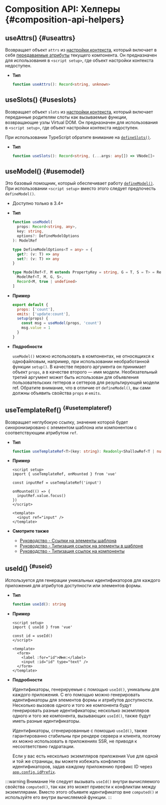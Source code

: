 # Composition API: Хелперы {#composition-api-helpers}

## useAttrs() {#useattrs}

Возвращает объект `attrs` из [настройки контекста](/api/composition-api-setup#setup-context), который включает в себя [передаваемые атрибуты](/guide/components/attrs#fallthrough-attributes) текущего компонента. Он предназначен для использования в `<script setup>`, где объект настройки контекста недоступен.

- **Тип**

  ```ts
  function useAttrs(): Record<string, unknown>
  ```

## useSlots() {#useslots}

Возвращает объект `slots` из [настройки контекста](/api/composition-api-setup#setup-context), который включает переданные родителям слоты как вызываемые функции, возвращающие узлы Virtual DOM. Он предназначен для использования в `<script setup>`, где объект настройки контекста недоступен.

При использовании TypeScript обратите внимание на [`defineSlots()`](/api/sfc-script-setup#defineslots).

- **Тип**

  ```ts
  function useSlots(): Record<string, (...args: any[]) => VNode[]>
  ```

## useModel() {#usemodel}

Это базовый помощник, который обеспечивает работу [`defineModel()`](/api/sfc-script-setup#definemodel). При использовании `<script setup>` вместо этого следует предпочесть `defineModel()`.

- Доступно только в 3.4+

- **Тип**

  ```ts
  function useModel(
    props: Record<string, any>,
    key: string,
    options?: DefineModelOptions
  ): ModelRef

  type DefineModelOptions<T = any> = {
    get?: (v: T) => any
    set?: (v: T) => any
  }

  type ModelRef<T, M extends PropertyKey = string, G = T, S = T> = Ref<G, S> & [
    ModelRef<T, M, G, S>,
    Record<M, true | undefined>
  ]
  ```

- **Пример**

  ```js
  export default {
    props: ['count'],
    emits: ['update:count'],
    setup(props) {
      const msg = useModel(props, 'count')
      msg.value = 1
    }
  }
  ```

- **Подробности**

  `useModel()` можно использовать в компонентах, не относящихся к однофайловым, например, при использовании необработанной функции `setup()`. В качестве первого аргумента он принимает объект `props`, а в качестве второго — имя модели. Необязательный третий аргумент может быть использован для объявления пользовательских геттеров и сеттеров для результирующей модели ref. Обратите внимание, что в отличие от `defineModel()`, вы сами должны объявить свойства `props` и `emits`.

## useTemplateRef() <sup class="vt-badge" data-text="3.5+" /> {#usetemplateref}

Возвращает неглубокую ссылку, значение которой будет синхронизировано с элементом шаблона или компонентом с соответствующим атрибутом `ref`.

- **Тип**

  ```ts
  function useTemplateRef<T>(key: string): Readonly<ShallowRef<T | null>>
  ```

- **Пример**

  ```vue
  <script setup>
  import { useTemplateRef, onMounted } from 'vue'

  const inputRef = useTemplateRef('input')

  onMounted(() => {
    inputRef.value.focus()
  })
  </script>

  <template>
    <input ref="input" />
  </template>
  ```

- **Смотрите также**
  - [Руководство - Ссылки на элементы шаблона](/guide/essentials/template-refs)
  - [Руководство - Типизация ссылок на элементы в шаблоне](/guide/typescript/composition-api#typing-template-refs) <sup class="vt-badge ts" />
  - [Руководство - Типизация ссылок на компоненты](/guide/typescript/composition-api#typing-component-template-refs) <sup class="vt-badge ts" />

## useId() <sup class="vt-badge" data-text="3.5+" /> {#useid}

Используется для генерации уникальных идентификаторов для каждого приложения для атрибутов доступности или элементов формы.

- **Тип**

  ```ts
  function useId(): string
  ```

- **Пример**

  ```vue
  <script setup>
  import { useId } from 'vue'

  const id = useId()
  </script>

  <template>
    <form>
      <label :for="id">Имя:</label>
      <input :id="id" type="text" />
    </form>
  </template>
  ```

- **Подробности**

  Идентификаторы, генерируемые с помощью `useId()`, уникальны для каждого приложения. С его помощью можно генерировать идентификаторы для элементов формы и атрибутов доступности. Несколько вызовов одного и того же компонента будут генерировать разные идентификаторы; несколько экземпляров одного и того же компонента, вызывающих `useId()`, также будут иметь разные идентификаторы.

  Идентификаторы, сгенерированные с помощью `useId()`, также гарантированно стабильны при рендере сервера и клиента, поэтому их можно использовать в приложениях SSR, не приводя к несоответствию гидратации.

  Если у вас есть несколько экземпляров приложения Vue для одной и той же страницы, вы можете избежать конфликтов идентификаторов, задав каждому приложению префикс ID через [`app.config.idPrefix`](/api/application#app-config-idprefix).

:::warning Внимание
Не следует вызывать `useId()` внутри вычисляемого свойства `computed()`, так как это может привести к конфликтам между экземплярами. Вместо этого объявите идентификатор вне `computed()` и используйте его внутри вычисляемой функции.
:::
